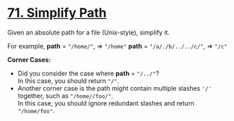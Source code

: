 # [71. Simplify Path](https://leetcode.com/problems/simplify-path/description)
Given an absolute path for a file (Unix-style), simplify it.

For example,
**path** = `"/home/"`, => `"/home"`
**path** = `"/a/./b/../../c/"`, => `"/c"`

**Corner Cases:**

* Did you consider the case where **path** = `"/../"`?  
In this case, you should return `"/"`.
* Another corner case is the path might contain multiple slashes `'/'` together, such as `"/home//foo/"`.  
In this case, you should ignore redundant slashes and return `"/home/foo"`.